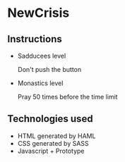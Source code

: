 NewCrisis
=========

Instructions
------------

*    Sadducees level

     Don't push the button

*    Monastics level

     Pray 50 times before the time limit

Technologies used
-----------------

* HTML generated by HAML
* CSS generated by SASS
* Javascript + Prototype 
